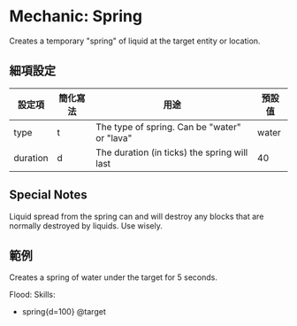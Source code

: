 Mechanic: Spring
================

Creates a temporary "spring" of liquid at the target entity or location.

細項設定
----------

| 設定項 | 簡化寫法 | 用途 | 預設值 |
|-----------|---------|----------------------------------------------|---------------|
| type  | t   | The type of spring. Can be "water" or "lava" | water |
| duration  | d   | The duration (in ticks) the spring will last | 40|

  

Special Notes
-------------

Liquid spread from the spring can and will destroy any blocks that are
normally destroyed by liquids. Use wisely.

範例
--------

Creates a spring of water under the target for 5 seconds.

Flood:
  Skills:
  - spring{d=100} @target
